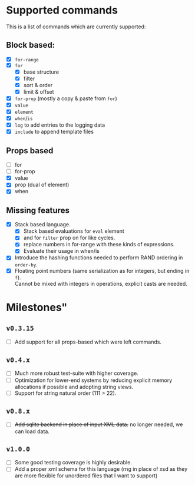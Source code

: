 # Supported commands

This is a list of commands which are currently supported:

## Block based:

- [x] `for-range`
- [x] `for`
  - [x] base structure
  - [x] filter
  - [x] sort & order
  - [x] limit & offset
- [x] `for-prop` (mostly a copy & paste from `for`)
- [x] `value`
- [x] `element`
- [x] `when`/`is`
- [x] `log` to add entries to the logging data
- [x] `include` to append template files

## Props based

- [ ] for
- [ ] for-prop
- [x] value
- [x] prop (dual of element)
- [x] when

## Missing features

- [x] Stack based language.
  - [x] Stack based evaluations for `eval` element
  - [x] and for `filter` prop on for like cycles.
  - [x] replace numbers in for-range with these kinds of expressions.
  - [x] Evaluate their usage in when/is
- [x] Introduce the hashing functions needed to perform RAND ordering in `order-by`.
- [x] Floating point numbers (same serialization as for integers, but ending in `f`).  
       Cannot be mixed with integers in operations, explicit casts are needed.

# Milestones"

## `v0.3.15`

- [ ] Add support for all props-based which were left commands.

## `v0.4.x`

- [ ] Much more robust test-suite with higher coverage.
- [ ] Optimization for lower-end systems by reducing explicit memory allocations if possible and adopting string views.
- [ ] Support for string natural order (111 > 22).

## `v0.8.x`

- [ ] ~~Add sqlite backend in place of input XML data.~~ no longer needed, we can load data.

## `v1.0.0`

- [ ] Some good testing coverage is highly desirable.
- [ ] Add a proper xml schema for this language (rng in place of xsd as they are more flexible for unordered files that I want to support)
